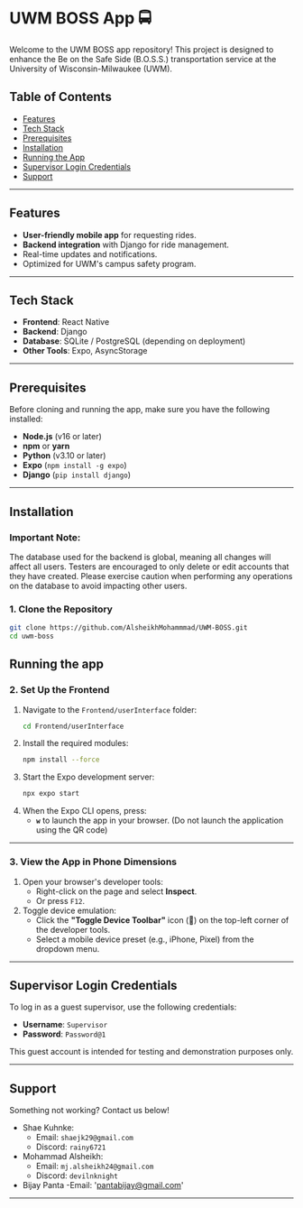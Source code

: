 # UWM BOSS App 🚍

Welcome to the UWM BOSS app repository! This project is designed to enhance the Be on the Safe Side (B.O.S.S.) transportation service at the University of Wisconsin-Milwaukee (UWM). 

## Table of Contents
- [Features](#features)
- [Tech Stack](#tech-stack)
- [Prerequisites](#prerequisites)
- [Installation](#installation)
- [Running the App](#running-the-app)
- [Supervisor Login Credentials](#supervisor-login-credentials)
- [Support](#support)

---

## Features
- **User-friendly mobile app** for requesting rides.
- **Backend integration** with Django for ride management.
- Real-time updates and notifications.
- Optimized for UWM's campus safety program.

---

## Tech Stack
- **Frontend**: React Native
- **Backend**: Django
- **Database**: SQLite / PostgreSQL (depending on deployment)
- **Other Tools**: Expo, AsyncStorage

---

## Prerequisites
Before cloning and running the app, make sure you have the following installed:
- **Node.js** (v16 or later)
- **npm** or **yarn**
- **Python** (v3.10 or later)
- **Expo** (`npm install -g expo`)
- **Django** (`pip install django`)

---

## Installation

### Important Note:
The database used for the backend is global, meaning all changes will affect all users. Testers are encouraged to only delete or edit accounts that they have created. Please exercise caution when performing any operations on the database to avoid impacting other users.

### 1. Clone the Repository
```bash
git clone https://github.com/AlsheikhMohammmad/UWM-BOSS.git
cd uwm-boss
```
## Running the app

### 2. Set Up the Frontend
1. Navigate to the `Frontend/userInterface` folder:
    ```bash
    cd Frontend/userInterface
    ```
2. Install the required modules:
    ```bash
    npm install --force
    ```
3. Start the Expo development server:
    ```bash
    npx expo start
    ```
4. When the Expo CLI opens, press:
    - **`w`** to launch the app in your browser.
   (Do not launch the application using the QR code)

---

### 3. View the App in Phone Dimensions
1. Open your browser's developer tools:
   - Right-click on the page and select **Inspect**.
   - Or press `F12`.
2. Toggle device emulation:
   - Click the **"Toggle Device Toolbar"** icon (📱) on the top-left corner of the developer tools.
   - Select a mobile device preset (e.g., iPhone, Pixel) from the dropdown menu.
  
---
  
## Supervisor Login Credentials
To log in as a guest supervisor, use the following credentials:
- **Username**: `Supervisor`
- **Password**: `Password@1`

This guest account is intended for testing and demonstration purposes only.

---

## Support
Something not working? Contact us below!
- Shae Kuhnke:
  - Email: `shaejk29@gmail.com`
  - Discord: `rainy6721`
- Mohammad Alsheikh:
  - Email: `mj.alsheikh24@gmail.com`
  - Discord: `devilnknight`
- Bijay Panta
  -Email: 'pantabijay@gmail.com'
---
